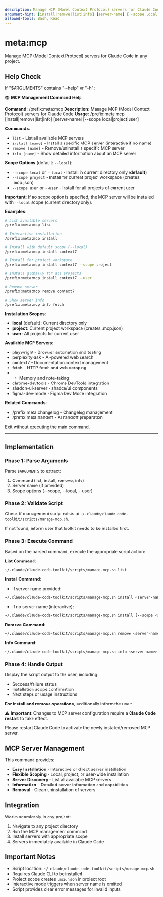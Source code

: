 ```yaml
---
description: Manage MCP (Model Context Protocol) servers for Claude Code
argument-hint: [install|remove|list|info] [server-name] [--scope local|project|user]
allowed-tools: Bash, Read
---
```


# meta:mcp

Manage MCP (Model Context Protocol) servers for Claude Code in any project.

## Help Check

If "$ARGUMENTS" contains "--help" or "-h":

📚 **MCP Management Command Help**

**Command**: /prefix:meta:mcp
**Description**: Manage MCP (Model Context Protocol) servers for Claude Code
**Usage**: /prefix:meta:mcp [install|remove|list|info] [server-name] [--scope local|project|user]

**Commands**:

- `list` - List all available MCP servers
- `install [name]` - Install a specific MCP server (interactive if no name)
- `remove [name]` - Remove/uninstall a specific MCP server
- `info [name]` - Show detailed information about an MCP server

**Scope Options** (default: `--local`):

- `--scope local` or `--local` - Install in current directory only (**default**)
- `--scope project` - Install for current project workspace (creates .mcp.json)
- `--scope user` or `--user` - Install for all projects of current user

**Important**: If no scope option is specified, the MCP server will be installed with `--local` scope (current directory only).

**Examples**:

```bash
# List available servers
/prefix:meta:mcp list

# Interactive installation
/prefix:meta:mcp install

# Install with default scope (--local)
/prefix:meta:mcp install context7

# Install for project workspace
/prefix:meta:mcp install context7 --scope project

# Install globally for all projects
/prefix:meta:mcp install context7 --user

# Remove server
/prefix:meta:mcp remove context7

# Show server info
/prefix:meta:mcp info fetch
```

**Installation Scopes**:

- **local** (default): Current directory only
- **project**: Current project workspace (creates .mcp.json)
- **user**: All projects for current user

**Available MCP Servers**:

- playwright - Browser automation and testing
- perplexity-ask - AI-powered web search
- context7 - Documentation context management
- fetch - HTTP fetch and web scraping
- - Memory and note-taking
- chrome-devtools - Chrome DevTools integration
- shadcn-ui-server - shadcn/ui components
- figma-dev-mode - Figma Dev Mode integration

**Related Commands**:

- /prefix:meta:changelog - Changelog management
- /prefix:meta:handoff - AI handoff preparation

Exit without executing the main command.

---

## Implementation

### Phase 1: Parse Arguments

Parse `$ARGUMENTS` to extract:

1. Command (list, install, remove, info)
2. Server name (if provided)
3. Scope options (--scope, --local, --user)

### Phase 2: Validate Script

Check if management script exists at `~/.claude/claude-code-toolkit/scripts/manage-mcp.sh`.

If not found, inform user that toolkit needs to be installed first.

### Phase 3: Execute Command

Based on the parsed command, execute the appropriate script action:

**List Command**:

```bash
~/.claude/claude-code-toolkit/scripts/manage-mcp.sh list
```

**Install Command**:

- If server name provided:

 ```bash
 ~/.claude/claude-code-toolkit/scripts/manage-mcp.sh install <server-name> [--scope <scope>]
 ```

- If no server name (interactive):

 ```bash
 ~/.claude/claude-code-toolkit/scripts/manage-mcp.sh install [--scope <scope>]
 ```

**Remove Command**:

```bash
~/.claude/claude-code-toolkit/scripts/manage-mcp.sh remove <server-name>
```

**Info Command**:

```bash
~/.claude/claude-code-toolkit/scripts/manage-mcp.sh info <server-name>
```

### Phase 4: Handle Output

Display the script output to the user, including:

- Success/failure status
- Installation scope confirmation
- Next steps or usage instructions

**For install and remove operations**, additionally inform the user:

⚠️ **Important**: Changes to MCP server configuration require a **Claude Code restart** to take effect.

Please restart Claude Code to activate the newly installed/removed MCP server.

## MCP Server Management

This command provides:

- **Easy Installation** - Interactive or direct server installation
- **Flexible Scoping** - Local, project, or user-wide installation
- **Server Discovery** - List all available MCP servers
- **Information** - Detailed server information and capabilities
- **Removal** - Clean uninstallation of servers

## Integration

Works seamlessly in any project:

1. Navigate to any project directory
2. Run the MCP management command
3. Install servers with appropriate scope
4. Servers immediately available in Claude Code

## Important Notes

- Script location: `~/.claude/claude-code-toolkit/scripts/manage-mcp.sh`
- Requires Claude CLI to be installed
- Project scope creates `.mcp.json` in project root
- Interactive mode triggers when server name is omitted
- Script provides clear error messages for invalid inputs
